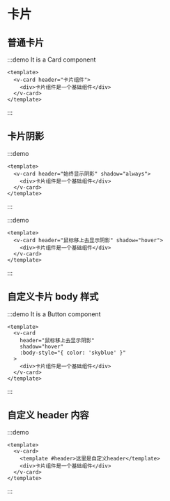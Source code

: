 # 卡片

## 普通卡片

:::demo It is a Card component

```vue
<template>
  <v-card header="卡片组件">
    <div>卡片组件是一个基础组件</div>
  </v-card>
</template>
```

:::

## 卡片阴影

:::demo

```vue
<template>
  <v-card header="始终显示阴影" shadow="always">
    <div>卡片组件是一个基础组件</div>
  </v-card>
</template>
```

:::

:::demo

```vue
<template>
  <v-card header="鼠标移上去显示阴影" shadow="hover">
    <div>卡片组件是一个基础组件</div>
  </v-card>
</template>
```

:::

## 自定义卡片 body 样式

:::demo It is a Button component

```vue
<template>
  <v-card
    header="鼠标移上去显示阴影"
    shadow="hover"
    :body-style="{ color: 'skyblue' }"
  >
    <div>卡片组件是一个基础组件</div>
  </v-card>
</template>
```

:::

## 自定义 header 内容

:::demo

```vue
<template>
  <v-card>
    <template #header>这里是自定义header</template>
    <div>卡片组件是一个基础组件</div>
  </v-card>
</template>
```

:::
